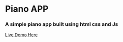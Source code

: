 # Piano APP
### A simple piano app built using html css and Js

[Live Demo Here](https://dahmani01.github.io/piano-club/)
